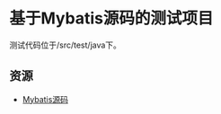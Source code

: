 基于Mybatis源码的测试项目
=====================================
测试代码位于/src/test/java下。

资源
---------------
* [Mybatis源码](https://github.com/mybatis/mybatis-3)
